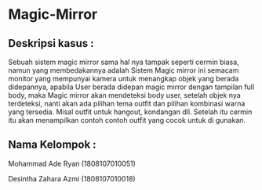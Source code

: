 # Magic-Mirror

<h2>Deskripsi kasus : </h2>
<p>Sebuah sistem magic mirror sama hal nya tampak seperti cermin biasa, namun yang membedakannya adalah Sistem Magic mirror ini semacam monitor yang mempunyai kamera untuk menangkap objek yang berada didepannya, apabila User berada didepan magic mirror dengan tampilan full body, maka Magic mirror akan mendeteksi body user, setelah objek nya terdeteksi, nanti akan ada pilihan tema outfit dan pilihan kombinasi warna yang tersedia. Misal outfit untuk hangout, kondangan dll. Setelah itu cermin itu akan menampilkan contoh contoh outfit yang cocok untuk di gunakan. </p>

<h2>Nama Kelompok : </h2>
<p>Mohammad Ade Ryan (1808107010051)</p>
<p>Desintha Zahara Azmi (1808107010018)</p>
